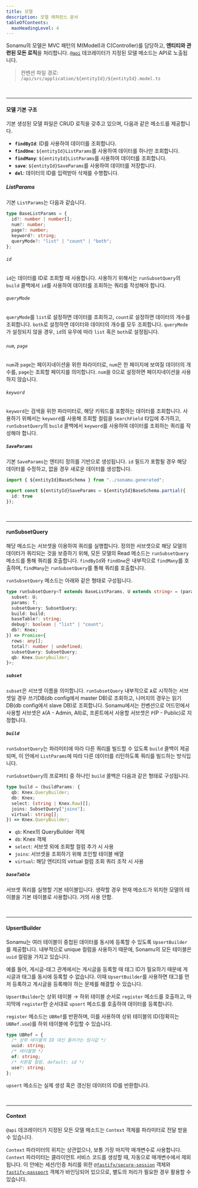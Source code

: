 ```yaml
---
title: 모델
description: 모델 레퍼런스 문서
tableOfContents:
  maxHeadingLevel: 4
---
```


Sonamu의 모델은 MVC 패턴의 M(Model)과 C(Controller)를 담당하고, **엔티티와 관련된 모든 로직**을 처리합니다. [`@api`](/test-docs/reference/api-decorator) 데코레이터가 지정된 모델 메소드는 API로 노출됩니다.

> 컨벤션 파일 경로: `/api/src/application/${entityId}/${entityId}.model.ts`

<br/>

---

#### 모델 기본 구조

기본 생성된 모델 파일은 CRUD 로직을 갖추고 있으며, 다음과 같은 메소드를 제공합니다.

- **`findById`**: ID를 사용하여 데이터를 조회합니다.
- **`findOne`**: `${entityId}ListParams`를 사용하여 데이터를 하나만 조회합니다.
- **`findMany`**: `${entityId}ListParams`를 사용하여 데이터를 조회합니다.
- **`save`**: `${entityId}SaveParams`를 사용하여 데이터를 저장합니다.
- **`del`**: 데이터의 ID를 입력받아 삭제를 수행합니다.

##### ListParams

기본 `ListParams`는 다음과 같습니다.

```ts
type BaseListParams = {
  id?: number | number[];
  num?: number;
  page?: number;
  keyword?: string;
  queryMode?: "list" | "count" | "both";
};
```

###### `id`

`id`는 데이터를 ID로 조회할 때 사용합니다. 사용하기 위해서는 `runSubsetQuery`의 `build` 콜백에서 `id`를 사용하여 데이터를 조회하는 쿼리를 작성해야 합니다.

###### `queryMode`

`queryMode`를 `list`로 설정하면 데이터를 조회하고, `count`로 설정하면 데이터의 개수를 조회합니다. `both`로 설정하면 데이터와 데이터의 개수를 모두 조회합니다. `queryMode`가 설정되지 않을 경우, `id`의 유무에 따라 `list` 혹은 `both`로 설정됩니다.

###### `num`, `page`

`num`과 `page`는 페이지네이션을 위한 파라미터로, `num`은 한 페이지에 보여질 데이터의 개수를, `page`는 조회할 페이지를 의미합니다. `num`을 0으로 설정하면 페이지네이션을 사용하지 않습니다.

###### `keyword`

`keyword`는 검색을 위한 파라미터로, 해당 키워드를 포함하는 데이터를 조회합니다. 사용하기 위해서는 `keyword`를 사용해 조회할 컬럼을 `SearchField` 타입에 추가하고, `runSubsetQuery`의 `build` 콜백에서 `keyword`를 사용하여 데이터를 조회하는 쿼리를 작성해야 합니다.

##### `SaveParams`

기본 `SaveParams`는 엔티티 정의를 기반으로 생성됩니다. `id` 필드가 포함될 경우 해당 데이터를 수정하고, 없을 경우 새로운 데이터를 생성합니다.

```ts
import { ${entityId}BaseSchema } from "../sonamu.generated";

export const ${entityId}SaveParams = ${entityId}BaseSchema.partial({
  id: true
});
```

<br/>

---

#### runSubsetQuery

해당 메소드는 서브셋을 이용하여 쿼리를 실행합니다. 정의한 서브셋으로 해당 모델의 데이터가 쿼리되는 것을 보증하기 위해, 모든 모델의 Read 메소드는 `runSubsetQuery` 메소드를 통해 쿼리를 호출합니다.
`findById`와 `findOne`은 내부적으로 `findMany`를 호출하며, `findMany`는 `runSubsetQuery`를 통해 쿼리를 호출합니다.

`runSubsetQuery` 메소드는 아래와 같은 형태로 구성됩니다.

```ts
type runSubsetQuery<T extends BaseListParams, U extends string> = (params: {
  subset: U;
  params: T;
  subsetQuery: SubsetQuery;
  build: build;
  baseTable?: string;
  debug?: boolean | "list" | "count";
  db?: Knex;
}) => Promise<{
  rows: any[];
  total?: number | undefined;
  subsetQuery: SubsetQuery;
  qb: Knex.QueryBuilder;
}>;
```

##### `subset`

`subset`은 서브셋 이름을 의미합니다. `runSubsetQuery` 내부적으로 `A`로 시작하는 서브셋일 경우 쓰기DB(db config에서 master DB)로 조회하고, 나머지의 경우는 읽기DB(db config에서 slave DB)로 조회합니다. Sonamu에서는 컨벤션으로 어드민에서 사용할 서브셋은 `A`(A - Admin, All)로, 프론트에서 사용할 서브셋은 `P`(P - Public)로 지정합니다.

##### `build`

`runSubsetQuery`는 파라미터에 따라 다른 쿼리를 빌드할 수 있도록 `build` 콜백이 제공되며, 이 안에서 `ListParams`에 따라 다른 데이터를 리턴하도록 쿼리를 빌드하는 방식입니다.

`runSubsetQuery`의 프로퍼티 중 하나인 `build` 콜백은 다음과 같은 형태로 구성됩니다.

```ts
type build = (buildParams: {
  qb: Knex.QueryBuilder;
  db: Knex;
  select: (string | Knex.Raw)[];
  joins: SubsetQuery["joins"];
  virtual: string[];
}) => Knex.QueryBuilder;
```

- `qb`: Knex의 QueryBuilder 객체
- `db`: Knex 객체
- `select`: 서브셋 외에 조회할 컬럼 추가 시 사용
- `joins`: 서브셋을 조회하기 위해 조인할 테이블 배열
- `virtual`: 해당 엔티티의 virtual 컬럼 조회 쿼리 조작 시 사용

##### `baseTable`

서브셋 쿼리를 실행할 기본 테이블입니다. 생략할 경우 현재 메소드가 위치한 모델의 테이블을 기본 테이블로 사용합니다. 거의 사용 안함.

<br/>

---

#### UpsertBuilder

Sonamu는 여러 테이블이 중첩된 데이터를 동시에 등록할 수 있도록 `UpsertBuilder`를 제공합니다. 내부적으로 unique 컬럼을 사용하기 때문에, Sonamu의 모든 테이블은 `uuid` 컬럼을 가지고 있습니다.

예를 들어, 게시글-태그 관계에서는 게시글을 등록할 때 태그 ID가 필요하기 때문에 게시글과 태그를 동시에 등록할 수 없습니다. 이때 `UpsertBuilder`를 사용하면 태그를 먼저 등록하고 게시글을 등록해야 하는 문제를 해결할 수 있습니다.

`UpsertBuilder`는 상위 테이블 → 하위 테이블 순서로 `register` 메소드를 호출하고, 마지막에 `register`한 순서대로 `upsert` 메소드를 호출하여 데이터를 등록합니다.

`register` 메소드는 `UBRef`를 반환하며, 이를 사용하여 상위 테이블의 ID(정확히는 `UBRef.use`)를 하위 테이블에 주입할 수 있습니다.

```ts
type UBRef = {
  /* 상위 테이블의 ID 대신 들어가는 임시값 */
  uuid: string;
  /* 테이블명 */
  of: string;
  /* 치환할 컬럼. default: id */
  use?: string;
};
```

`upsert` 메소드는 실제 생성 혹은 갱신된 데이터의 ID를 반환합니다.

<br/>

---

#### Context

`@api` 데코레이터가 지정된 모든 모델 메소드는 `Context` 객체를 파라미터로 전달 받을 수 있습니다.

`Context` 파라미터의 위치는 상관없으나, 보통 가장 마지막 매개변수로 사용합니다. `Context` 파라미터는 클라이언트 서비스 코드를 생성할 때, 자동으로 매개변수에서 제외됩니다. 이 안에는 세션/인증 처리를 위한 [`@fastify/secure-session`](https://www.npmjs.com/package/@fastify/secure-session) 객체와 [`fastify-passport`](https://www.npmjs.com/package/fastify-passport) 객체가 바인딩되어 있으므로, 별도의 처리가 필요한 경우 활용할 수 있습니다.
